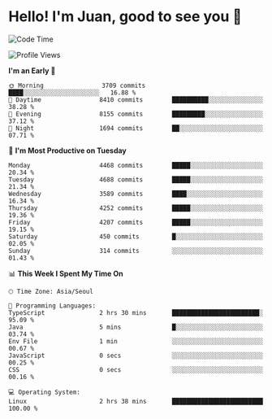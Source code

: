 # Hello! I'm Juan, good to see you 👋

<!--
**Y-k-Y/Y-k-Y** is a ✨ _special_ ✨ repository because its `README.md` (this file) appears on your GitHub profile.

Here are some ideas to get you started:

- 🔭 I’m currently working on ...
- 🌱 I’m currently learning ...
- 👯 I’m looking to collaborate on ...
- 🤔 I’m looking for help with ...
- 💬 Ask me about ...
- 📫 How to reach me: ...
- 😄 Pronouns: ...
- ⚡ Fun fact: ...
-->
<!--
![Profile views](https://gpvc.arturio.dev/Y-k-Y)

[![Omid Nikrah StackOverflow](https://github-readme-stackoverflow.vercel.app/?userID=9517076)](https://stackoverflow.com/users/9517076/i-have-10-fingers)
-->

<!--START_SECTION:waka-->
![Code Time](http://img.shields.io/badge/Code%20Time-1%2C772%20hrs%2052%20mins-blue)

![Profile Views](http://img.shields.io/badge/Profile%20Views-0-blue)

**I'm an Early 🐤** 

```text
🌞 Morning                3709 commits        ████░░░░░░░░░░░░░░░░░░░░░   16.88 % 
🌆 Daytime                8410 commits        ██████████░░░░░░░░░░░░░░░   38.28 % 
🌃 Evening                8155 commits        █████████░░░░░░░░░░░░░░░░   37.12 % 
🌙 Night                  1694 commits        ██░░░░░░░░░░░░░░░░░░░░░░░   07.71 % 
```
📅 **I'm Most Productive on Tuesday** 

```text
Monday                   4468 commits        █████░░░░░░░░░░░░░░░░░░░░   20.34 % 
Tuesday                  4688 commits        █████░░░░░░░░░░░░░░░░░░░░   21.34 % 
Wednesday                3589 commits        ████░░░░░░░░░░░░░░░░░░░░░   16.34 % 
Thursday                 4252 commits        █████░░░░░░░░░░░░░░░░░░░░   19.36 % 
Friday                   4207 commits        █████░░░░░░░░░░░░░░░░░░░░   19.15 % 
Saturday                 450 commits         █░░░░░░░░░░░░░░░░░░░░░░░░   02.05 % 
Sunday                   314 commits         ░░░░░░░░░░░░░░░░░░░░░░░░░   01.43 % 
```


📊 **This Week I Spent My Time On** 

```text
🕑︎ Time Zone: Asia/Seoul

💬 Programming Languages: 
TypeScript               2 hrs 30 mins       ████████████████████████░   95.09 % 
Java                     5 mins              █░░░░░░░░░░░░░░░░░░░░░░░░   03.74 % 
Env File                 1 min               ░░░░░░░░░░░░░░░░░░░░░░░░░   00.67 % 
JavaScript               0 secs              ░░░░░░░░░░░░░░░░░░░░░░░░░   00.25 % 
CSS                      0 secs              ░░░░░░░░░░░░░░░░░░░░░░░░░   00.16 % 

💻 Operating System: 
Linux                    2 hrs 38 mins       █████████████████████████   100.00 % 
```


<!--END_SECTION:waka-->
